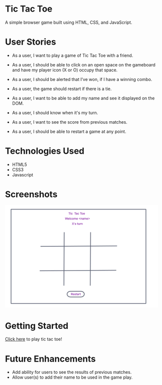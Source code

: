 # Tic Tac Toe

A simple browser game built using HTML, CSS, and JavaScript.

# User Stories

- As a user, I want to play a game of Tic Tac Toe with a friend.

- As a user, I should be able to click on an open space on the gameboard and have my player icon (X or O) occupy that space.

- As a user, I should be alerted that I've won, if I have a  winning combo.

- As a user, the game should restart if there is a tie.

- As a user, I want to be able to add my name and see it displayed on the DOM.

- As a user, I should know when it's my turn. 

- As a user, I want to see the score from previous matches.

- As a user, I should be able to restart a game at any point.

# Technologies Used

- HTML5
- CSS3
- Javascript

# Screenshots

![- tic tac toe screenshot](assets/screenshots/tictactoe.png)

# Getting Started

[Click here](www.google.com) to play tic tac toe!

# Future Enhancements

- Add ability for users to see the results of previous matches.
- Allow user(s) to add their name to be used in the game play.
